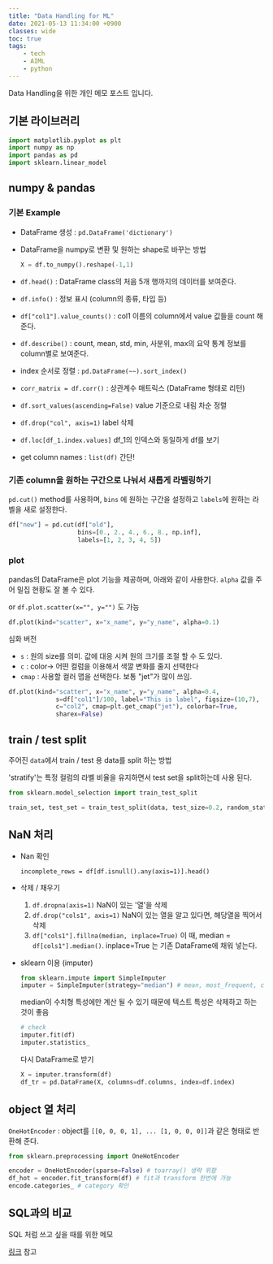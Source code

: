 ```yaml
---
title: "Data Handling for ML"
date: 2021-05-13 11:34:00 +0900
classes: wide
toc: true
tags:
    - tech
    - AIML
    - python
---
```


Data Handling을 위한 개인 메모 포스트 입니다.

## 기본 라이브러리

```python
import matplotlib.pyplot as plt
import numpy as np
import pandas as pd
import sklearn.linear_model
```

## numpy & pandas

### 기본 Example

- DataFrame 생성 : `pd.DataFrame('dictionary')`
- DataFrame을 numpy로 변환 및 원하는 shape로 바꾸는 방법

    ```python
    X = df.to_numpy().reshape(-1,1)
    ```
- `df.head()` : DataFrame class의 처음 5개 행까지의 데이터를 보여준다.
- `df.info()` : 정보 표시 (column의 종류, 타입 등)
- `df["col1"].value_counts()` : col1 이름의 column에서 value 값들을 count 해준다.
- `df.describe()` : count, mean, std, min, 사분위, max의 요약 통계 정보를 column별로 보여준다.
- index 순서로 정렬 : `pd.DataFrame(~~).sort_index()`
- `corr_matrix = df.corr()` : 상관계수 매트릭스 (DataFrame 형태로 리턴)
- `df.sort_values(ascending=False)` value 기준으로 내림 차순 정렬
- `df.drop("col", axis=1)` label 삭제
- `df.loc[df_1.index.values]` df_1의 인덱스와 동일하게 df를 보기
- get column names : `list(df)` 간단!

### 기존 column을 원하는 구간으로 나눠서 새롭게 라벨링하기

`pd.cut()` method를 사용하며, `bins` 에 원하는 구간을 설정하고 `labels`에 원하는 라벨을 새로 설정한다.

```python
df["new"] = pd.cut(df["old"],
                   bins=[0., 2., 4., 6., 8., np.inf],
                   labels=[1, 2, 3, 4, 5])
```

### plot

pandas의 DataFrame은 plot 기능을 제공하며, 아래와 같이 사용한다. `alpha` 값을 주어 밀집 현황도 잘 볼 수 있다.

or `df.plot.scatter(x="", y="")` 도 가능

```python
df.plot(kind="scatter", x="x_name", y="y_name", alpha=0.1)
```

심화 버전

- `s` : 원의 size를 의미. 값에 대응 시켜 원의 크기를 조절 할 수 도 있다.
- `c` : color-> 어떤 컬럼을 이용해서 색깔 변화를 줄지 선택한다
- `cmap` : 사용할 컬러 맵을 선택한다. 보통 "jet"가 많이 쓰임.

```python
df.plot(kind="scatter", x="x_name", y="y_name", alpha=0.4,
             s=df["col1"]/100, label="This is label", figsize=(10,7),
             c="col2", cmap=plt.get_cmap("jet"), colorbar=True,
             sharex=False)
 ```

## train / test split

주어진 `data`에서 train / test 용 data를 split 하는 방법

'stratify'는 특정 컬럼의 라벨 비율을 유지하면서 test set을 split하는데 사용 된다.

```python
from sklearn.model_selection import train_test_split

train_set, test_set = train_test_split(data, test_size=0.2, random_state=42, stratify=df["target"])
```

## NaN 처리

- Nan 확인

    `incomplete_rows = df[df.isnull().any(axis=1)].head()`

- 삭제 / 채우기
    1. `df.dropna(axis=1)` NaN이 있는 '열'을 삭제
    2. `df.drop("cols1", axis=1)` NaN이 있는 열을 알고 있다면, 해당열을 찍어서 삭제
    3. `df["cols1"].fillna(median, inplace=True)` 이 때, median = `df[cols1"].median()`. inplace=True 는 기존 DataFrame에 채워 넣는다.

- sklearn 이용 (imputer)

    ```python
    from sklearn.impute import SimpleImputer
    imputer = SimpleImputer(strategy="median") # mean, most_frequent, constant(fill_value)...
    ```
    median이 수치형 특성에만 계산 될 수 있기 때문에 텍스트 특성은 삭제하고 하는 것이 좋음
    
    ```python
    # check
    imputer.fit(df)
    imputer.statistics_
    ```
    
    다시 DataFrame로 받기
    
    ```python
    X = imputer.transform(df)
    df_tr = pd.DataFrame(X, columns=df.columns, index=df.index)
    ```
    
## object 열 처리

`OneHotEncoder` : object를 `[[0, 0, 0, 1], ... [1, 0, 0, 0]]`과 같은 형태로 반환해 준다.

```python
from sklearn.preprocessing import OneHotEncoder

encoder = OneHotEncoder(sparse=False) # toarray() 생략 위함
df_hot = encoder.fit_transform(df) # fit과 transform 한번에 가능
encode.categories_ # category 확인
```

## SQL과의 비교

SQL 처럼 쓰고 싶을 때를 위한 메모

[링크](https://pandas.pydata.org/pandas-docs/stable/getting_started/comparison/comparison_with_sql.html) 참고


